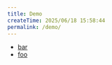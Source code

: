 ```yaml
---
title: Demo
createTime: 2025/06/18 15:58:44
permalink: /demo/
---
```


- [bar](./bar.md)
- [foo](./foo.md)
